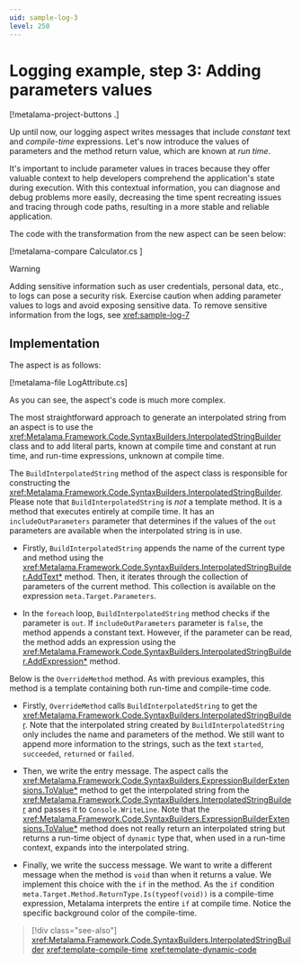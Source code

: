 ```yaml
---
uid: sample-log-3
level: 250
---
```


# Logging example, step 3: Adding parameters values

[!metalama-project-buttons .]

Up until now, our logging aspect writes messages that include _constant_ text and _compile-time_ expressions. Let's now introduce the values of parameters and the method return value, which are known at _run time_.

It's important to include parameter values in traces because they offer valuable context to help developers comprehend the application's state during execution. With this contextual information, you can diagnose and debug problems more easily, decreasing the time spent recreating issues and tracing through code paths, resulting in a more stable and reliable application.


The code with the transformation from the new aspect can be seen below:

[!metalama-compare Calculator.cs ]

> [!WARNING]
> Adding sensitive information such as user credentials, personal data, etc., to logs can pose a security risk. Exercise caution when adding parameter values to logs and avoid exposing sensitive data.
> To remove sensitive information from the logs, see <xref:sample-log-7>

## Implementation

The aspect is as follows:

[!metalama-file LogAttribute.cs]

As you can see, the aspect's code is much more complex.

The most straightforward approach to generate an interpolated string from an aspect is to use the <xref:Metalama.Framework.Code.SyntaxBuilders.InterpolatedStringBuilder> class and to add literal parts, known at compile time and constant at run time, and run-time expressions, unknown at compile time.

The `BuildInterpolatedString` method of the aspect class is responsible for constructing the <xref:Metalama.Framework.Code.SyntaxBuilders.InterpolatedStringBuilder>. Please note that `BuildInterpolatedString` is _not_ a template method. It is a method that executes entirely at compile time. It has an `includeOutParameters` parameter that determines if the values of the `out` parameters are available when the interpolated string is in use.

* Firstly, `BuildInterpolatedString` appends the name of the current type and method using the <xref:Metalama.Framework.Code.SyntaxBuilders.InterpolatedStringBuilder.AddText*> method. Then, it iterates through the collection of parameters of the current method. This collection is available on the expression `meta.Target.Parameters`.

* In the `foreach` loop, `BuildInterpolatedString` method checks if the parameter is `out`. If `includeOutParameters` parameter is `false`, the method appends a constant text. However, if the parameter can be read, the method adds an expression using the <xref:Metalama.Framework.Code.SyntaxBuilders.InterpolatedStringBuilder.AddExpression*> method.

Below is the `OverrideMethod` method. As with previous examples, this method is a template containing both run-time and compile-time code.

* Firstly, `OverrideMethod` calls `BuildInterpolatedString` to get the <xref:Metalama.Framework.Code.SyntaxBuilders.InterpolatedStringBuilder>. Note that the interpolated string created by `BuildInterpolatedString` only includes the name and parameters of the method. We still want to append more information to the strings, such as the text `started`, `succeeded`, `returned` or `failed`.

* Then, we write the entry message. The aspect calls the <xref:Metalama.Framework.Code.SyntaxBuilders.ExpressionBuilderExtensions.ToValue*> method to get the interpolated string from the <xref:Metalama.Framework.Code.SyntaxBuilders.InterpolatedStringBuilder> and passes it to `Console.WriteLine`. Note that the <xref:Metalama.Framework.Code.SyntaxBuilders.ExpressionBuilderExtensions.ToValue*> method does not really return an interpolated string but returns a run-time object of `dynamic` type that, when used in a run-time context, expands into the interpolated string.

* Finally, we write the success message. We want to write a different message when the method is `void` than when it returns a value. We implement this choice with the `if` in the method. As the `if` condition `meta.Target.Method.ReturnType.Is(typeof(void))` is a compile-time expression, Metalama interprets the entire `if` at compile time. Notice the specific background color of the compile-time.

> [!div class="see-also"]
> <xref:Metalama.Framework.Code.SyntaxBuilders.InterpolatedStringBuilder>
> <xref:template-compile-time>
> <xref:template-dynamic-code>

